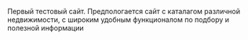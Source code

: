 
Первый тестовый сайт. Предпологается сайт с каталагом различной недвижимости,
с широким удобным функционалом по подбору и полезной информации